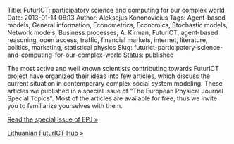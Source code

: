 Title: FuturICT: participatory science and computing for our complex world
Date: 2013-01-14 08:13
Author: Aleksejus Kononovicius
Tags: Agent-based models, General information, Econometrics, Economics, Stochastic models, Network models, Business processes, A. Kirman, FuturICT, agent-based reasoning, open access, traffic, financial markets, internet, literature, politics, marketing, statistical physics
Slug: futurict-participatory-science-and-computing-for-our-complex-world
Status: published

The
most active and well known scientists contributing towards FuturICT
project have organized their ideas into few articles, which discuss the
current situation in contemporary complex social system modeling. These
articles we published in a special issue of "The European Physical
Journal Special Topics". Most of the articles are available for free,
thus we invite you to familiarize yourselves with them.

[Read the special issue of EPJ
»](http://link.springer.com/journal/11734/214/1/page/1 "The European Physical Journal Special Topics, Volume 214, Issue 1")

[Lithuanian FuturICT Hub
»](http://futurict.lt/en/ "Lithuanian FuturICT Hub")
